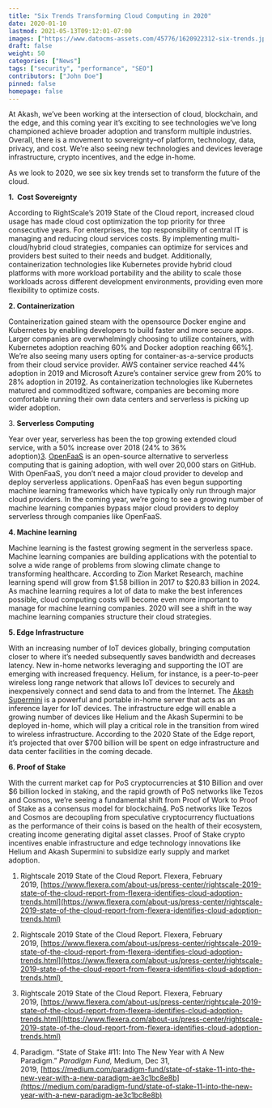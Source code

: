 ```yaml
---
title: "Six Trends Transforming Cloud Computing in 2020"
date: 2020-01-10
lastmod: 2021-05-13T09:12:01-07:00
images: ["https://www.datocms-assets.com/45776/1620922312-six-trends.jpg"]
draft: false
weight: 50
categories: ["News"]
tags: ["security", "performance", "SEO"]
contributors: ["John Doe"]
pinned: false
homepage: false
---
```

At Akash, we’ve been working at the intersection of cloud, blockchain, and the edge, and this coming year it’s exciting to see technologies we’ve long championed achieve broader adoption and transform multiple industries. Overall, there is a movement to sovereignty–of platform, technology, data, privacy, and cost. We’re also seeing new technologies and devices leverage infrastructure, crypto incentives, and the edge in-home.  
  
As we look to 2020, we see six key trends set to transform the future of the cloud.  
  
**1.  Cost Sovereignty**  
  
According to RightScale’s 2019 State of the Cloud report, increased cloud usage has made cloud cost optimization the top priority for three consecutive years. For enterprises, the top responsibility of central IT is managing and reducing cloud services costs. By implementing multi-cloud/hybrid cloud strategies, companies can optimize for services and providers best suited to their needs and budget. Additionally, containerization technologies like Kubernetes provide hybrid cloud platforms with more workload portability and the ability to scale those workloads across different development environments, providing even more flexibility to optimize costs.  
  
**2\. Containerization**  
  
Containerization gained steam with the opensource Docker engine and Kubernetes by enabling developers to build faster and more secure apps. Larger companies are overwhelmingly choosing to utilize containers, with Kubernetes adoption reaching 60% and Docker adoption reaching 66%[1](https://blog.akash.network/2020/01/09/six-trends-transforming-cloud-computing-in-2020/#easy-footnote-bottom-1-520). We’re also seeing many users opting for container-as-a-service products from their cloud service provider. AWS container service reached 44% adoption in 2019 and Microsoft Azure’s container service grew from 20% to 28% adoption in 2019[2](https://blog.akash.network/2020/01/09/six-trends-transforming-cloud-computing-in-2020/#easy-footnote-bottom-2-520). As containerization technologies like Kubernetes matured and commoditized software, companies are becoming more comfortable running their own data centers and serverless is picking up wider adoption.  
  
3. **Serverless Computing**   
  
Year over year, serverless has been the top growing extended cloud service, with a 50% increase over 2018 (24% to 36% adoption)[3](https://blog.akash.network/2020/01/09/six-trends-transforming-cloud-computing-in-2020/#easy-footnote-bottom-3-520). [OpenFaaS](https://openfaas.com/) is an open-source alternative to serverless computing that is gaining adoption, with well over 20,000 stars on GitHub. With OpenFaaS, you don’t need a major cloud provider to develop and deploy serverless applications. OpenFaaS has even begun supporting machine learning frameworks which have typically only run through major cloud providers. In the coming year, we’re going to see a growing number of machine learning companies bypass major cloud providers to deploy serverless through companies like OpenFaaS.   
  
**4\. Machine learning**  
  
Machine learning is the fastest growing segment in the serverless space. Machine learning companies are building applications with the potential to solve a wide range of problems from slowing climate change to transforming healthcare. According to Zion Market Research, machine learning spend will grow from $1.58 billion in 2017 to $20.83 billion in 2024. As machine learning requires a lot of data to make the best inferences possible, cloud computing costs will become even more important to manage for machine learning companies. 2020 will see a shift in the way machine learning companies structure their cloud strategies.   
  
**5\. Edge Infrastructure**  
  
With an increasing number of IoT devices globally, bringing computation closer to where it’s needed subsequently saves bandwidth and decreases latency. New in-home networks leveraging and supporting the IOT are emerging with increased frequency. Helium, for instance, is a peer-to-peer wireless long range network that allows IoT devices to securely and inexpensively connect and send data to and from the Internet. The [Akash Supermini](https://akash.network/supermini/) is a powerful and portable in-home server that acts as an inference layer for IoT devices. The infrastructure edge will enable a growing number of devices like Helium and the Akash Supermini to be deployed in-home, which will play a critical role in the transition from wired to wireless infrastructure. According to the 2020 State of the Edge report, it’s projected that over $700 billion will be spent on edge infrastructure and data center facilities in the coming decade.  
  
**6\. Proof of Stake**  
  
With the current market cap for PoS cryptocurrencies at $10 Billion and over $6 billion locked in staking, and the rapid growth of PoS networks like Tezos and Cosmos, we’re seeing a fundamental shift from Proof of Work to Proof of Stake as a consensus model for blockchain[4](https://blog.akash.network/2020/01/09/six-trends-transforming-cloud-computing-in-2020/#easy-footnote-bottom-4-520). PoS networks like Tezos and Cosmos are decoupling from speculative cryptocurrency fluctuations as the performance of their coins is based on the health of their ecosystem, creating income generating digital asset classes. Proof of Stake crypto incentives enable infrastructure and edge technology innovations like Helium and Akash Supermini to subsidize early supply and market adoption. 

1.  Rightscale 2019 State of the Cloud Report. Flexera, February 2019, [https://www.flexera.com/about-us/press-center/rightscale-2019-state-of-the-cloud-report-from-flexera-identifies-cloud-adoption-trends.html](https://www.flexera.com/about-us/press-center/rightscale-2019-state-of-the-cloud-report-from-flexera-identifies-cloud-adoption-trends.html)
    
2.  Rightscale 2019 State of the Cloud Report. Flexera, February 2019, [https://www.flexera.com/about-us/press-center/rightscale-2019-state-of-the-cloud-report-from-flexera-identifies-cloud-adoption-trends.html](https://www.flexera.com/about-us/press-center/rightscale-2019-state-of-the-cloud-report-from-flexera-identifies-cloud-adoption-trends.html) 
    
3.  Rightscale 2019 State of the Cloud Report. Flexera, February 2019, [https://www.flexera.com/about-us/press-center/rightscale-2019-state-of-the-cloud-report-from-flexera-identifies-cloud-adoption-trends.html](https://www.flexera.com/about-us/press-center/rightscale-2019-state-of-the-cloud-report-from-flexera-identifies-cloud-adoption-trends.html)
    
4.  Paradigm. “State of Stake #11: Into The New Year with A New Paradigm.” _Paradigm Fund,_ Medium, Dec 31, 2019, [https://medium.com/paradigm-fund/state-of-stake-11-into-the-new-year-with-a-new-paradigm-ae3c1bc8e8b](https://medium.com/paradigm-fund/state-of-stake-11-into-the-new-year-with-a-new-paradigm-ae3c1bc8e8b)